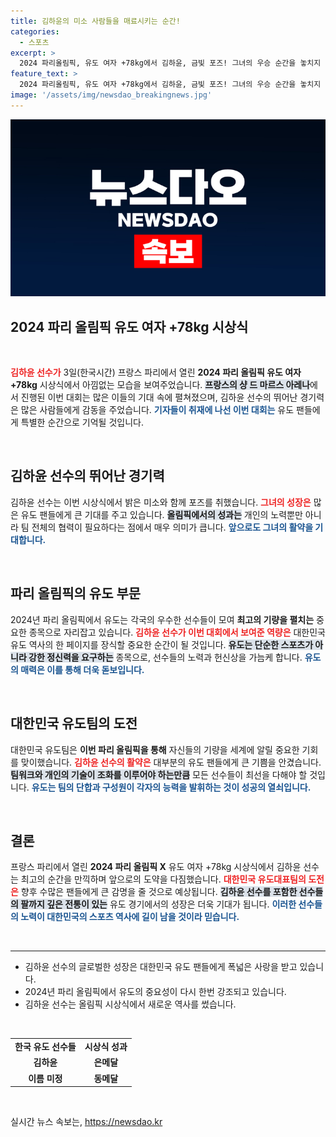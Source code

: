 ```yaml
---
title: 김하윤의 미소 사람들을 매료시키는 순간!
categories:
  - 스포츠
excerpt: >
  2024 파리올림픽, 유도 여자 +78kg에서 김하윤, 금빛 포즈! 그녀의 우승 순간을 놓치지 마세요.
feature_text: >
  2024 파리올림픽, 유도 여자 +78kg에서 김하윤, 금빛 포즈! 그녀의 우승 순간을 놓치지 마세요.
image: '/assets/img/newsdao_breakingnews.jpg'
---
```


<p><img src="/assets/img/newsdao_breakingnews.jpg" alt="flaretime 속보" /></p>

<h2 data-ke-size="size26">2024 파리 올림픽 유도 여자 +78kg 시상식</h2>

<p data-ke-size="size16">&nbsp;</p>

<p><b><span style="color: #ee2323;">김하윤 선수가</span></b> 3일(한국시간) 프랑스 파리에서 열린 <b>2024 파리 올림픽 유도 여자 +78kg</b> 시상식에서 아낌없는 모습을 보여주었습니다. <b><span style="background-color: #21538527;">프랑스의 샹 드 마르스 아레나</span></b>에서 진행된 이번 대회는 많은 이들의 기대 속에 펼쳐졌으며, 김하윤 선수의 뛰어난 경기력은 많은 사람들에게 감동을 주었습니다. <b><span style="color: #1a5490;">기자들이 취재에 나선 이번 대회는</span></b> 유도 팬들에게 특별한 순간으로 기억될 것입니다.</p>

<p data-ke-size="size16">&nbsp;</p>

<h2 data-ke-size="size26">김하윤 선수의 뛰어난 경기력</h2>

<p data-ke-size="size16">김하윤 선수는 이번 시상식에서 밝은 미소와 함께 포즈를 취했습니다. <b><span style="color: #ee2323;">그녀의 성장은</span></b> 많은 유도 팬들에게 큰 기대를 주고 있습니다. <b><span style="background-color: #21538527;">올림픽에서의 성과는</span></b> 개인의 노력뿐만 아니라 팀 전체의 협력이 필요하다는 점에서 매우 의미가 큽니다. <b><span style="color: #1a5490;">앞으로도 그녀의 활약을 기대합니다.</span></b> 

<p data-ke-size="size16">&nbsp;</p>

<h2 data-ke-size="size26">파리 올림픽의 유도 부문</h2>

<p data-ke-size="size16">2024년 파리 올림픽에서 유도는 각국의 우수한 선수들이 모여 <b>최고의 기량을 펼치는</b> 중요한 종목으로 자리잡고 있습니다. <b><span style="color: #ee2323;">김하윤 선수가 이번 대회에서 보여준 역량은</span></b> 대한민국 유도 역사의 한 페이지를 장식할 중요한 순간이 될 것입니다. <b><span style="background-color: #21538527;">유도는 단순한 스포츠가 아니라 강한 정신력을 요구하는</span></b> 종목으로, 선수들의 노력과 헌신상을 가늠케 합니다. <b><span style="color: #1a5490;">유도의 매력은 이를 통해 더욱 돋보입니다.</span></b>

<p data-ke-size="size16">&nbsp;</p>

<h2 data-ke-size="size26">대한민국 유도팀의 도전</h2>

<p data-ke-size="size16">대한민국 유도팀은 <b>이번 파리 올림픽을 통해</b> 자신들의 기량을 세계에 알릴 중요한 기회를 맞이했습니다. <b><span style="color: #ee2323;">김하윤 선수의 활약은</span></b> 대부분의 유도 팬들에게 큰 기쁨을 안겼습니다. <b><span style="background-color: #21538527;">팀워크와 개인의 기술이 조화를 이루어야 하는만큼</span></b> 모든 선수들이 최선을 다해야 할 것입니다. <b><span style="color: #1a5490;">유도는 팀의 단합과 구성원이 각자의 능력을 발휘하는 것이 성공의 열쇠입니다.</span></b> 

<p data-ke-size="size16">&nbsp;</p>

<h2 data-ke-size="size26">결론</h2>

<p data-ke-size="size16">프랑스 파리에서 열린 <b>2024 파리 올림픽 X</b> 유도 여자 +78kg 시상식에서 김하윤 선수는 최고의 순간을 만끽하며 앞으로의 도약을 다짐했습니다. <b><span style="color: #ee2323;">대한민국 유도대표팀의 도전은</span></b> 향후 수많은 팬들에게 큰 감명을 줄 것으로 예상됩니다. <b><span style="background-color: #21538527;">김하윤 선수를 포함한 선수들의 팔까지 깊은 전통이 있는</span></b> 유도 경기에서의 성장은 더욱 기대가 됩니다. <b><span style="color: #1a5490;">이러한 선수들의 노력이 대한민국의 스포츠 역사에 길이 남을 것이라 믿습니다.</span></b> 

<p data-ke-size="size16">&nbsp;</p>

<hr />

<ul>
  <li>김하윤 선수의 글로벌한 성장은 대한민국 유도 팬들에게 폭넓은 사랑을 받고 있습니다.</li>
  <li>2024년 파리 올림픽에서 유도의 중요성이 다시 한번 강조되고 있습니다.</li>
  <li>김하윤 선수는 올림픽 시상식에서 새로운 역사를 썼습니다.</li>
</ul>

<p data-ke-size="size16">&nbsp;</p>

<table style="width: 100%; border-collapse: collapse;">
  <tr>
    <td style="text-align: center; height: 17px;"><b>한국 유도 선수들</b></td>
    <td style="text-align: center; height: 17px;"><b>시상식 성과</b></td>
  </tr>
  <tr>
    <td style="text-align: center; height: 17px;"><b>김하윤</b></td>
    <td style="text-align: center; height: 17px;"><b>은메달</b></td>
  </tr>
  <tr>
    <td style="text-align: center; height: 17px;"><b>이름 미정</b></td>
    <td style="text-align: center; height: 17px;"><b>동메달</b></td>
  </tr>
</table> 

<p data-ke-size="size16">&nbsp;</p>
실시간 뉴스 속보는, <a href="https://newsdao.kr" rel="dofollow">https://newsdao.kr</a>


